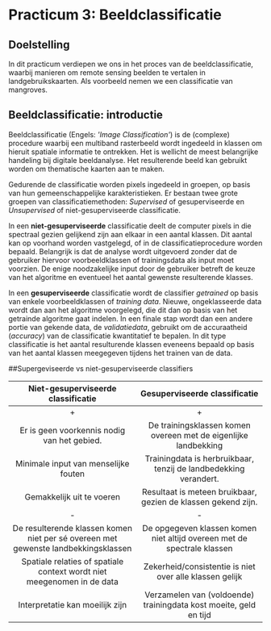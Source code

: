 # Practicum 3: Beeldclassificatie

## Doelstelling

In dit practicum verdiepen we ons in het proces van de beeldclassificatie, waarbij manieren om remote sensing beelden te vertalen in landgebruikskaarten. Als voorbeeld nemen we een classificatie van mangroves.

## Beeldclassificatie: introductie

Beeldclassificatie (Engels: *'Image Classification'*) is de (complexe) procedure waarbij een multiband rasterbeeld wordt ingedeeld in klassen om hieruit spatiale informatie te ontrekken. Het is wellicht de meest belangrijke handeling bij digitale beeldanalyse. Het resulterende beeld kan gebruikt worden om thematische kaarten aan te maken.  

Gedurende de classificatie worden pixels ingedeeld in groepen, op basis van hun gemeenschappelijke karakteristieken. Er bestaan twee grote groepen van classificatiemethoden: *Supervised* of gesuperviseerde en *Unsupervised* of niet-gesuperviseerde classificatie.

In een **niet-gesuperviseerde** classificatie deelt de computer pixels in die spectraal gezien gelijkend zijn aan elkaar in een aantal klassen. Dit aantal kan op voorhand worden vastgelegd, of in de classificatieprocedure worden bepaald. Belangrijk is dat de analyse wordt uitgevoerd zonder dat de gebruiker hiervoor voorbeeldklassen of trainingsdata als input moet voorzien. De enige noodzakelijke input door de gebruiker betreft de keuze van het algoritme en eventueel het aantal gewenste resulterende klasses. 

In een **gesuperviseerde** classificatie wordt de classifier *getrained* op basis van enkele voorbeeldklassen of *training data*. Nieuwe, ongeklasseerde data wordt dan aan het algoritme voorgelegd, die dit dan op basis van het getrainde algoritme gaat indelen. In een finale stap wordt dan een andere portie van gekende data, de *validatiedata*, gebruikt om de accuraatheid (*accuracy*) van de classificatie kwantitatief te bepalen. In dit type classificatie is het aantal resulturende klassen eveneens bepaald op basis van het aantal klassen meegegeven tijdens het trainen van de data.

##Supergeviseerde vs niet-gesuperviseerde classifiers

|                         Niet-gesuperviseerde classificatie                         |                      Gesuperviseerde classificatie                      |
|:----------------------------------------------------------------------------------:|:-----------------------------------------------------------------------:|
|                                          +                                         |                                    +                                    |
|                     Er is geen voorkennis nodig van het gebied.                    |     De trainingsklassen komen overeen met de eigenlijke landbekking     |
|                        Minimale input van menselijke fouten                        |     Trainingdata is herbruikbaar, tenzij de landbedekking verandert.    |
|                              Gemakkelijk uit te voeren                             |      Resultaat is meteen bruikbaar, gezien de klassen gekend zijn.      |
|                                          -                                         |                                    -                                    |
| De resulterende klassen komen niet per sé overeen met gewenste landbekkingsklassen | De opgegeven klassen komen niet altijd overeen met de spectrale klassen |
|       Spatiale relaties of spatiale context wordt niet meegenomen in de data       |         Zekerheid/consistentie is niet over alle klassen gelijk         |
|                           Interpretatie kan moeilijk zijn                          |    Verzamelen van (voldoende) trainingdata kost moeite, geld en tijd    |